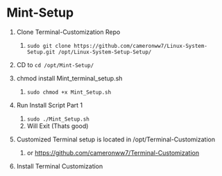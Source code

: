 # Mint-Setup

1. Clone Terminal-Customization Repo
   1. `sudo git clone https://github.com/cameronww7/Linux-System-Setup.git /opt/Linux-System-Setup-Setup/`

2. CD to `cd /opt/Mint-Setup/`

3. chmod install Mint_terminal_setup.sh
   1. `sudo chmod +x Mint_Setup.sh`

4. Run Install Script Part 1
   1. `sudo ./Mint_Setup.sh`
   2. Will Exit (Thats good)

5. Customized Terminal setup is located in /opt/Terminal-Customization
   1. or <https://github.com/cameronww7/Terminal-Customization>

6. Install Terminal Customization
